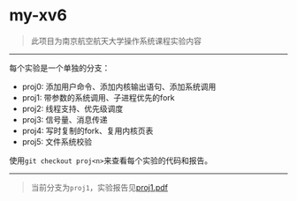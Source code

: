 # my-xv6

> 此项目为南京航空航天大学操作系统课程实验内容

---

每个实验是一个单独的分支：

* proj0: 添加用户命令、添加内核输出语句、添加系统调用
* proj1: 带参数的系统调用、子进程优先的fork
* proj2: 线程支持、优先级调度
* proj3: 信号量、消息传递
* proj4: 写时复制的fork、复用内核页表
* proj5: 文件系统校验

使用`git checkout proj<n>`来查看每个实验的代码和报告。

---

> 当前分支为`proj1`，实验报告见[proj1.pdf](https://github.com/ClubieDong/my-xv6/blob/proj1/proj1.pdf)
